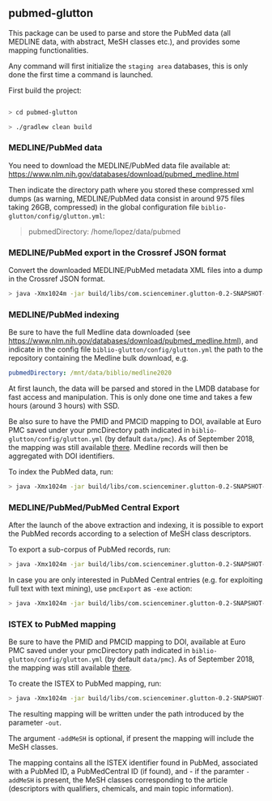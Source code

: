 ## pubmed-glutton

This package can be used to parse and store the PubMed data (all MEDLINE data, with abstract, MeSH classes etc.), and provides some mapping functionalities.

Any command will first initialize the `staging area` databases, this is only done the first time a command is launched.

First build the project:

```bash

> cd pubmed-glutton

> ./gradlew clean build
```

### MEDLINE/PubMed data

You need to download the MEDLINE/PubMed data file available at: https://www.nlm.nih.gov/databases/download/pubmed_medline.html

Then indicate the directory path where you stored these compressed xml dumps (as warning, MEDLINE/PubMed data consist in around 975 files taking 26GB, compressed) in the global configuration file `biblio-glutton/config/glutton.yml`: 

> pubmedDirectory: /home/lopez/data/pubmed


### MEDLINE/PubMed export in the Crossref JSON format

Convert the downloaded MEDLINE/PubMed metadata XML files into a dump in the Crossref JSON format. 

```bash
> java -Xmx1024m -jar build/libs/com.scienceminer.glutton-0.2-SNAPSHOT-onejar.jar -exe pubmedDump -tdata /path/to/medline/ -out /path/to/new/dump/
```

### MEDLINE/PubMed indexing

Be sure to have the full Medline data downloaded (see https://www.nlm.nih.gov/databases/download/pubmed_medline.html), and indicate in the config file `biblio-glutton/config/glutton.yml` the path to the repository containing the Medline bulk download, e.g. 

```yaml
pubmedDirectory: /mnt/data/biblio/medline2020
```

At first launch, the data will be parsed and stored in the LMDB database for fast access and manipulation. This is only done one time and takes a few hours (around 3 hours) with SSD.   

Be also sure to have the PMID and PMCID mapping to DOI, available at Euro PMC saved under your pmcDirectory path indicated in `biblio-glutton/config/glutton.yml` (by default `data/pmc`). As of September 2018, the mapping was still available [there](ftp://ftp.ebi.ac.uk/pub/databases/pmc/DOI/). Medline records will then be aggregated with DOI identifiers. 

To index the PubMed data, run:

```bash
> java -Xmx1024m -jar build/libs/com.scienceminer.glutton-0.2-SNAPSHOT-onejar.jar -exe pubmed 
```

### MEDLINE/PubMed/PubMed Central Export 

After the launch of the above extraction and indexing, it is possible to export the PubMed records according to a selection of MeSH class descriptors. 

To export a sub-corpus of PubMed records, run:

```bash
> java -Xmx1024m -jar build/libs/com.scienceminer.glutton-0.2-SNAPSHOT-onejar.jar -exe pubmedExport -tdata src/test/resources/classes-mesh.csv -out ~/tmp/mesh/
```

In case you are only interested in PubMed Central entries (e.g. for exploiting full text with text mining), use `pmcExport` as `-exe` action: 

```bash
> java -Xmx1024m -jar build/libs/com.scienceminer.glutton-0.2-SNAPSHOT-onejar.jar -exe pmcExport -tdata src/test/resources/classes-mesh.csv -out ~/tmp/mesh/
```

### ISTEX to PubMed mapping

Be sure to have the PMID and PMCID mapping to DOI, available at Euro PMC saved under your pmcDirectory path indicated in `biblio-glutton/config/glutton.yml` (by default `data/pmc`). As of September 2018, the mapping was still available [there](ftp://ftp.ebi.ac.uk/pub/databases/pmc/DOI/).

To create the ISTEX to PubMed mapping, run:

```bash
> java -Xmx1024m -jar build/libs/com.scienceminer.glutton-0.2-SNAPSHOT-onejar.jar -exe istexPMID -addMeSH -out ../data/istex/istex2pmid.json
```

The resulting mapping will be written under the path introduced by the parameter `-out`.

The argument `-addMeSH` is optional, if present the mapping will include the MeSH classes.  

The mapping contains all the ISTEX identifier found in PubMed, associated with a PubMed ID, a PubMedCentral ID (if found), and - if the paramter `-addMeSH` is present, the MeSH classes corresponding to the article (descriptors with qualifiers, chemicals, and main topic information).

